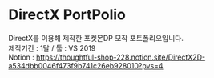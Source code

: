 # DirectX PortPolio     
DirectX를 이용해 제작한 포켓몬DP 모작 포트폴리오입니다.    
제작기간 : 1달 / 툴 : VS 2019    
Notion : https://thoughtful-shop-228.notion.site/DirectX2D-a534dbb0046f473f9b741c26eb928010?pvs=4    
 
